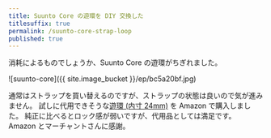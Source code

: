 ```yaml
---
title: Suunto Core の遊環を DIY 交換した
titlesuffix: true
permalink: /suunto-core-strap-loop
published: true
---
```


消耗によるものでしょうか、Suunto Core の遊環がちぎれました。

![suunto-core]({{ site.image_bucket }}/ep/bc5a20bf.jpg)

通常はストラップを買い替えるのですが、ストラップの状態は良いので気が進みません。
試しに代用できそうな[遊環 (内寸 24mm)](http://www.amazon.co.jp/gp/product/B00L6NZXIY/tag=amzntm-22) を Amazon で購入しました。
純正に比べるとロック感が弱いですが、代用品としては満足です。
Amazon とマーチャントさんに感謝。
